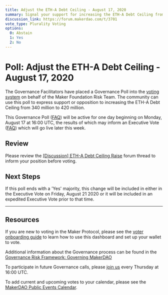 ```yaml
---
title: Adjust the ETH-A Debt Ceiling - August 17, 2020
summary: Signal your support for increasing the ETH-A Debt Ceiling from 340 million to 420 million.
discussion_link: https://forum.makerdao.com/t/3701
vote_type: Plurality Voting
options:
  0: Abstain
  1: Yes
  2: No
---
```


# Poll: Adjust the ETH-A Debt Ceiling - August 17, 2020

The Governance Facilitators have placed a Governance Poll into the [voting system](https://vote.makerdao.com/polling) on behalf of the Maker Foundation Risk Team. The community can use this poll to express support or opposition to increasing the ETH-A Debt Ceiling from 340 million to 420 million.

This Governance Poll ([FAQ](https://community-development.makerdao.com/governance/governance#is-there-more-than-one-type-of-vote)) will be active for one day beginning on Monday, August 17 at 16:00 UTC, the results of which may inform an Executive Vote ([FAQ](https://community-development.makerdao.com/governance/governance#what-is-continuous-approval-voting)) which will go live later this week.

## Review

Please review the [[Discussion] ETH-A Debt Ceiling Raise](https://forum.makerdao.com/t/discussion-eth-a-debt-ceiling-raise/3701) forum thread to inform your position before voting.

## Next Steps

If this poll ends with a 'Yes' majority, this change will be included in either in the Executive Vote on Friday, August 21 2020 or it will be included in an expedited Executive Vote prior to that time.

---

## Resources

If you are new to voting in the Maker Protocol, please see the [voter onboarding guide](https://community-development.makerdao.com/onboarding/voter-onboarding) to learn how to use this dashboard and set up your wallet to vote.

Additional information about the Governance process can be found in the [Governance Risk Framework: Governing MakerDAO](https://community-development.makerdao.com/governance/governance-risk-framework)

To participate in future Governance calls, please [join us](https://community-development.makerdao.com/governance/governance-and-risk-meetings) every Thursday at 16:00 UTC.

To add current and upcoming votes to your calendar, please see the [MakerDAO Public Events Calendar](https://calendar.google.com/calendar/embed?src=makerdao.com_3efhm2ghipksegl009ktniomdk%40group.calendar.google.com&ctz=America%2FLos_Angeles).
